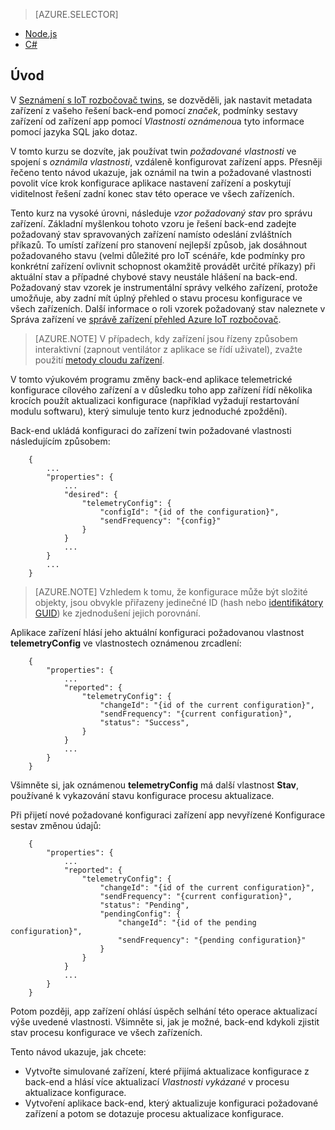 > [AZURE.SELECTOR]
- [Node.js](../articles/iot-hub/iot-hub-node-node-twin-how-to-configure.md)
- [C#](../articles/iot-hub/iot-hub-csharp-node-twin-how-to-configure.md)

## <a name="introduction"></a>Úvod

V [Seznámení s IoT rozbočovač twins][lnk-twin-tutorial], se dozvěděli, jak nastavit metadata zařízení z vašeho řešení back-end pomocí *značek*, podmínky sestavy zařízení od zařízení app pomocí *Vlastnosti oznámenou*a tyto informace pomocí jazyka SQL jako dotaz.

V tomto kurzu se dozvíte, jak používat twin *požadované vlastnosti* ve spojení s *oznámila vlastnosti*, vzdáleně konfigurovat zařízení apps. Přesněji řečeno tento návod ukazuje, jak oznámil na twin a požadované vlastnosti povolit více krok konfigurace aplikace nastavení zařízení a poskytují viditelnost řešení zadní konec stav této operace ve všech zařízeních.

Tento kurz na vysoké úrovni, následuje *vzor požadovaný stav* pro správu zařízení. Základní myšlenkou tohoto vzoru je řešení back-end zadejte požadovaný stav spravovaných zařízení namísto odeslání zvláštních příkazů. To umístí zařízení pro stanovení nejlepší způsob, jak dosáhnout požadovaného stavu (velmi důležité pro IoT scénáře, kde podmínky pro konkrétní zařízení ovlivnit schopnost okamžitě provádět určité příkazy) při aktuální stav a případné chybové stavy neustále hlášení na back-end. Požadovaný stav vzorek je instrumentální správy velkého zařízení, protože umožňuje, aby zadní mít úplný přehled o stavu procesu konfigurace ve všech zařízeních.
Další informace o roli vzorek požadovaný stav naleznete v Správa zařízení ve [správě zařízení přehled Azure IoT rozbočovač][lnk-dm-overview].

> [AZURE.NOTE] V případech, kdy zařízení jsou řízeny způsobem interaktivní (zapnout ventilátor z aplikace se řídí uživatel), zvažte použití [metody cloudu zařízení][lnk-methods].

V tomto výukovém programu změny back-end aplikace telemetrické konfigurace cílového zařízení a v důsledku toho app zařízení řídí několika krocích použít aktualizaci konfigurace (například vyžadují restartování modulu softwaru), který simuluje tento kurz jednoduché zpoždění).

Back-end ukládá konfiguraci do zařízení twin požadované vlastnosti následujícím způsobem:

        {
            ...
            "properties": {
                ...
                "desired": {
                    "telemetryConfig": {
                        "configId": "{id of the configuration}",
                        "sendFrequency": "{config}"
                    }
                }
                ...
            }
            ...
        }

> [AZURE.NOTE] Vzhledem k tomu, že konfigurace může být složité objekty, jsou obvykle přiřazeny jedinečné ID (hash nebo [identifikátory GUID][lnk-guid]) ke zjednodušení jejich porovnání.

Aplikace zařízení hlásí jeho aktuální konfiguraci požadovanou vlastnost **telemetryConfig** ve vlastnostech oznámenou zrcadlení:

        {
            "properties": {
                ...
                "reported": {
                    "telemetryConfig": {
                        "changeId": "{id of the current configuration}",
                        "sendFrequency": "{current configuration}",
                        "status": "Success",
                    }
                }
                ...
            }
        }

Všimněte si, jak oznámenou **telemetryConfig** má další vlastnost **Stav**, používané k vykazování stavu konfigurace procesu aktualizace.

Při přijetí nové požadované konfiguraci zařízení app nevyřízené Konfigurace sestav změnou údajů:

        {
            "properties": {
                ...
                "reported": {
                    "telemetryConfig": {
                        "changeId": "{id of the current configuration}",
                        "sendFrequency": "{current configuration}",
                        "status": "Pending",
                        "pendingConfig": {
                            "changeId": "{id of the pending configuration}",
                            "sendFrequency": "{pending configuration}"
                        }
                    }
                }
                ...
            }
        }

Potom později, app zařízení ohlásí úspěch selhání této operace aktualizací výše uvedené vlastnosti.
Všimněte si, jak je možné, back-end kdykoli zjistit stav procesu konfigurace ve všech zařízeních.

Tento návod ukazuje, jak chcete:

- Vytvořte simulované zařízení, které přijímá aktualizace konfigurace z back-end a hlásí více aktualizací *Vlastnosti vykázané* v procesu aktualizace konfigurace.
- Vytvoření aplikace back-end, který aktualizuje konfiguraci požadované zařízení a potom se dotazuje procesu aktualizace konfigurace.

<!-- links -->

[lnk-methods]: ../articles/iot-hub/iot-hub-devguide-direct-methods.md
[lnk-dm-overview]: ../articles/iot-hub/iot-hub-device-management-overview.md
[lnk-twin-tutorial]: ../articles/iot-hub/iot-hub-node-node-twin-getstarted.md
[lnk-guid]: https://en.wikipedia.org/wiki/Globally_unique_identifier